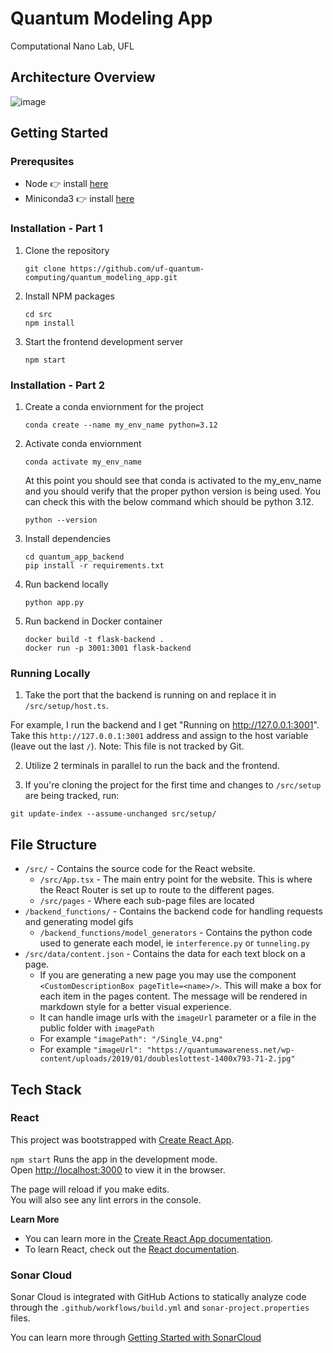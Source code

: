 # Quantum Modeling App

Computational Nano Lab, UFL

## Architecture Overview
![image](https://github.com/user-attachments/assets/36da6434-28a5-4bd1-9704-8288bce7b5be)


## Getting Started

### Prerequsites 
* Node 👉 install [here](https://nodejs.org/en/download/package-manager)
* Miniconda3 👉 install [here](https://docs.anaconda.com/miniconda/miniconda-install/)

### Installation - Part 1

1. Clone the repository
    ```
    git clone https://github.com/uf-quantum-computing/quantum_modeling_app.git
    ```
2. Install NPM packages
    ``` 
    cd src
    npm install
    ```
3. Start the frontend development server
    ```
    npm start
    ```

### Installation - Part 2 

1. Create a conda enviornment for the project
    ```
    conda create --name my_env_name python=3.12
    ```
2. Activate conda enviornment
    ```
    conda activate my_env_name
    ``` 
    At this point you should see that conda is activated to the my_env_name and you should verify that the proper python version is being used. You can check this with the below command which should be python 3.12.
    ```
    python --version
    ```
3. Install dependencies 
    ```
    cd quantum_app_backend
    pip install -r requirements.txt 
    ```
4. Run backend locally
    ```
    python app.py
    ```
5. Run backend in Docker container
    ```
    docker build -t flask-backend .
    docker run -p 3001:3001 flask-backend
    ```

### Running Locally 

1. Take the port that the backend is running on and replace it in `/src/setup/host.ts`.

For example, I run the backend and I get "Running on http://127.0.0.1:3001". Take this `http://127.0.0.1:3001` address and assign to the host variable (leave out the last `/`). Note: This file is not tracked by Git.

2. Utilize 2 terminals in parallel to run the back and the frontend.

3. If you're cloning the project for the first time and changes to `/src/setup` are being tracked, run:
```
git update-index --assume-unchanged src/setup/
```

## File Structure
- `/src/` - Contains the source code for the React website.
  - `/src/App.tsx` - The main entry point for the website. This is where the React Router is set up to route to the different pages.
  - `/src/pages` - Where each sub-page files are located
- `/backend_functions/` - Contains the backend code for handling requests and generating model gifs
  -  `/backend_functions/model_generators` - Contains the python code used to generate each model, ie `interference.py` or `tunneling.py`
-  `/src/data/content.json` - Contains the data for each text block on a page.
   -  If you are generating a new page you may use the component `<CustomDescriptionBox pageTitle=<name>/>`. This will make a box for each item in the pages content. The message will be rendered in markdown style for a better visual experience.
   -  It can handle image urls with the `imageUrl` parameter or a file in the public folder with `imagePath`
   -  For example `"imagePath": "/Single_V4.png"`
   -  For example `"imageUrl": "https://quantumawareness.net/wp-content/uploads/2019/01/doubleslottest-1400x793-71-2.jpg"`

## Tech Stack
### React

This project was bootstrapped with [Create React App](https://github.com/facebook/create-react-app).

`npm start` Runs the app in the development mode.\
Open [http://localhost:3000](http://localhost:3000) to view it in the browser.

The page will reload if you make edits.\
You will also see any lint errors in the console.

**Learn More**
* You can learn more in the [Create React App documentation](https://facebook.github.io/create-react-app/docs/getting-started).
* To learn React, check out the [React documentation](https://reactjs.org/).

### Sonar Cloud

Sonar Cloud is integrated with GitHub Actions to statically analyze code through the `.github/workflows/build.yml` and `sonar-project.properties` files.

You can learn more through [Getting Started with SonarCloud](https://docs.sonarcloud.io/getting-started/overview/)
